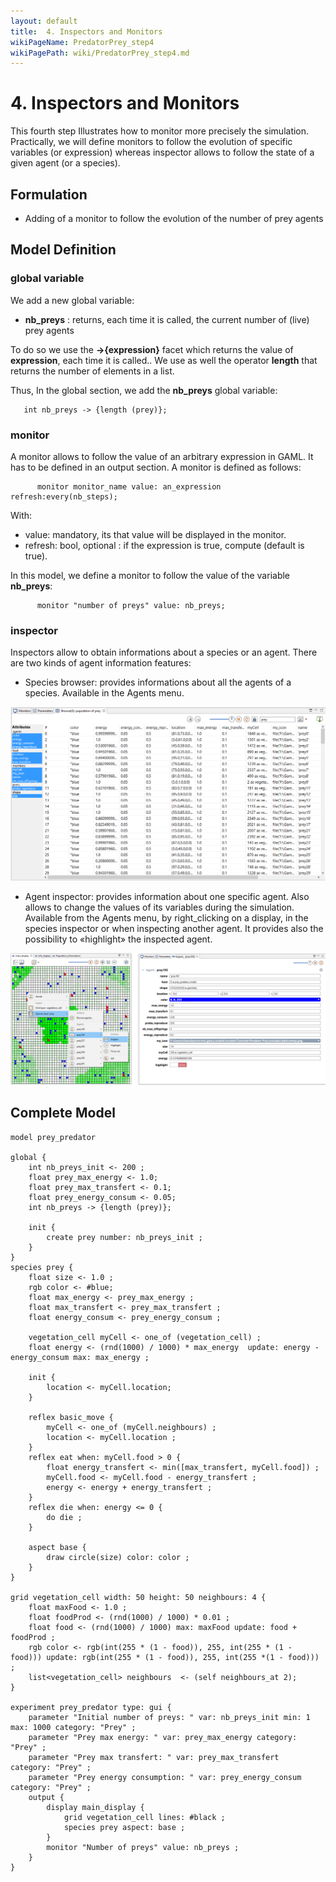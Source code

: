 ```yaml
---
layout: default
title:  4. Inspectors and Monitors
wikiPageName: PredatorPrey_step4
wikiPagePath: wiki/PredatorPrey_step4.md
---
```


# 4. Inspectors and Monitors
This fourth step Illustrates how to monitor more precisely the simulation. Practically, we will define monitors to follow the evolution of specific variables (or expression) whereas inspector allows to follow the state of a given agent (or a species).






## Formulation
  * Adding of a monitor to follow the evolution of the number of prey agents





## Model Definition

### global variable
We add a new global variable:
  * **nb\_preys** : returns, each time it is called, the current number of (live) prey agents

To do so we use the **->{expression}** facet which returns the value of **expression**, each time it is called..
We use as well the operator **length** that returns the number of elements in a list.

Thus, In the global section, we add the **nb\_preys** global variable:
```
   int nb_preys -> {length (prey)};
```

### monitor
A monitor allows to follow the value of an arbitrary expression in GAML. It has to be defined in an output section. A monitor is defined as follows:
```
      monitor monitor_name value: an_expression refresh:every(nb_steps);
```

With:
  * value: mandatory, its that value will be displayed in the monitor.
  * refresh: bool, optional : if the expression is true, compute (default is true).

In this model, we define a monitor to follow the value of the variable **nb\_preys**:
```
      monitor "number of preys" value: nb_preys;
```

### inspector

Inspectors allow to obtain informations about a species or an agent. There are two kinds of agent information features:
  * Species browser: provides informations about all the agents of a species. Available in the Agents menu.

![images/browser_table.png](resources/images/tutorials/browser_table.png)

  * Agent inspector: provides information about one specific agent. Also allows to change the values of its variables during the simulation. Available from the Agents menu, by right\_clicking on a display, in the species inspector or when inspecting another agent. It provides also the possibility to «highlight» the inspected agent.

![images/inspector.png](resources/images/tutorials/inspector.png)





## Complete Model

```
model prey_predator

global {
	int nb_preys_init <- 200 ;
	float prey_max_energy <- 1.0;
	float prey_max_transfert <- 0.1;
	float prey_energy_consum <- 0.05;
	int nb_preys -> {length (prey)};
	
	init {
		create prey number: nb_preys_init ;
	}
}
species prey {
	float size <- 1.0 ;
	rgb color <- #blue;
	float max_energy <- prey_max_energy ;
	float max_transfert <- prey_max_transfert ;
	float energy_consum <- prey_energy_consum ;
		
	vegetation_cell myCell <- one_of (vegetation_cell) ; 
	float energy <- (rnd(1000) / 1000) * max_energy  update: energy - energy_consum max: max_energy ;
		
	init { 
		location <- myCell.location;
	}
		
	reflex basic_move { 
		myCell <- one_of (myCell.neighbours) ;
		location <- myCell.location ;
	}
	reflex eat when: myCell.food > 0 { 
		float energy_transfert <- min([max_transfert, myCell.food]) ;
		myCell.food <- myCell.food - energy_transfert ;
		energy <- energy + energy_transfert ;
	}
	reflex die when: energy <= 0 {
		do die ;
	}

	aspect base {
		draw circle(size) color: color ;
	}
}

grid vegetation_cell width: 50 height: 50 neighbours: 4 {
	float maxFood <- 1.0 ;
	float foodProd <- (rnd(1000) / 1000) * 0.01 ;
	float food <- (rnd(1000) / 1000) max: maxFood update: food + foodProd ;
	rgb color <- rgb(int(255 * (1 - food)), 255, int(255 * (1 - food))) update: rgb(int(255 * (1 - food)), 255, int(255 *(1 - food))) ;
	list<vegetation_cell> neighbours  <- (self neighbours_at 2);
}

experiment prey_predator type: gui {
	parameter "Initial number of preys: " var: nb_preys_init min: 1 max: 1000 category: "Prey" ;
	parameter "Prey max energy: " var: prey_max_energy category: "Prey" ;
	parameter "Prey max transfert: " var: prey_max_transfert  category: "Prey" ;
	parameter "Prey energy consumption: " var: prey_energy_consum  category: "Prey" ;
	output {
		display main_display {
			grid vegetation_cell lines: #black ;
			species prey aspect: base ;
		}
		monitor "Number of preys" value: nb_preys ;
	}
}
```
